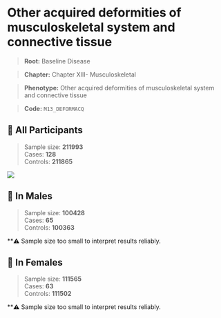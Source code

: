 # Other acquired deformities of musculoskeletal system and connective tissue

> **Root:** Baseline Disease  

> **Chapter:** Chapter XIII- Musculoskeletal  

> **Phenotype:** Other acquired deformities of musculoskeletal system and connective tissue  

> **Code:** `M13_DEFORMACQ`

## 🧪 All Participants  
> Sample size: **211993**  
> Cases: **128**  
> Controls: **211865**
<img src="/Disease/Figures/ALL/Baseline/M13_DEFORMACQ.png"/>
<CsvTable src="/public/Disease/Data/ALL/Baseline/LG_M13_DEFORMACQ.csv" label="🔍 View full results" />

## 👨 In Males  
> Sample size: **100428**  
> Cases: **65**  
> Controls: **100363**

**⚠️ Sample size too small to interpret results reliably.

## 👩 In Females  
> Sample size: **111565**  
> Cases: **63**  
> Controls: **111502**

**⚠️ Sample size too small to interpret results reliably.
